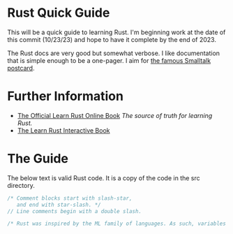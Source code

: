 # Rust Quick Guide

This will be a quick guide to learning Rust. I'm beginning work at the date of this commit (10/23/23) and hope to have it complete by the end of 2023.

The Rust docs are very good but somewhat verbose. I like documentation that is simple enough to be a one-pager. I aim for [the famous Smalltalk postcard](https://richardeng.medium.com/syntax-on-a-post-card-cb6d85fabf88).

# Further Information
- [The Official Learn Rust Online Book]([https://reasonml.org/](https://doc.rust-lang.org/book/title-page.html)) *The source of truth for learning Rust.*
- [The Learn Rust Interactive Book](https://rust-book.cs.brown.edu/)

# The Guide

The below text is valid Rust code. It is a copy of the code in the src directory.

``` rust
/* Comment blocks start with slash-star,
   and end with star-slash. */
// Line comments begin with a double slash.

/* Rust was inspired by the ML family of languages. As such, variables are not, by default, variable.
```
